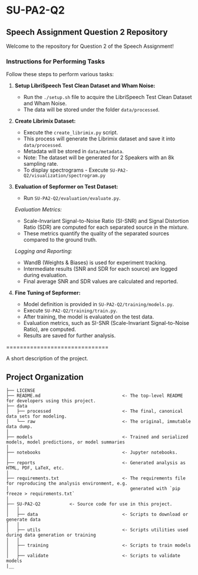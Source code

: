 # SU-PA2-Q2

## Speech Assignment Question 2 Repository

Welcome to the repository for Question 2 of the Speech Assignment!

### Instructions for Performing Tasks

Follow these steps to perform various tasks:

1. **Setup LibriSpeech Test Clean Dataset and Wham Noise:**
   - Run the `./setup.sh` file to acquire the LibriSpeech Test Clean Dataset and Wham Noise.
   - The data will be stored under the folder `data/processed`.

2. **Create Librimix Dataset:**
   - Execute the `create_librimix.py` script.
   - This process will generate the Librimix dataset and save it into `data/processed`.
   - Metadata will be stored in `data/metadata`.
   - Note: The dataset will be generated for 2 Speakers with an 8k sampling rate.
   - To display spectrograms - Execute `SU-PA2-Q2/visualization/spectrogram.py`

3. **Evaluation of Sepformer on Test Dataset:**
   - Run `SU-PA2-Q2/evaluation/evaluate.py`.

    *Evaluation Metrics:*
    - Scale-Invariant Signal-to-Noise Ratio (SI-SNR) and Signal Distortion Ratio (SDR) are computed for each separated source in the mixture.
    - These metrics quantify the quality of the separated sources compared to the ground truth.

    *Logging and Reporting:*
    - WandB (Weights & Biases) is used for experiment tracking.
    - Intermediate results (SNR and SDR for each source) are logged during evaluation.
    - Final average SNR and SDR values are calculated and reported.

4. **Fine Tuning of Sepformer:**
    - Model definition is provided in `SU-PA2-Q2/training/models.py`.
    - Execute `SU-PA2-Q2/training/train.py`.
    - After training, the model is evaluated on the test data.
    - Evaluation metrics, such as SI-SNR (Scale-Invariant Signal-to-Noise Ratio), are computed.
    - Results are saved for further analysis.

==============================

A short description of the project.

Project Organization
------------

    ├── LICENSE
    ├── README.md                               <- The top-level README for developers using this project.
    ├── data
    │   ├── processed                           <- The final, canonical data sets for modeling.
    │   └── raw                                 <- The original, immutable data dump.
    │
    ├── models                                  <- Trained and serialized models, model predictions, or model summaries
    │
    ├── notebooks                               <- Jupyter notebooks.
    │
    ├── reports                                 <- Generated analysis as HTML, PDF, LaTeX, etc.
    │
    ├── requirements.txt                        <- The requirements file for reproducing the analysis environment, e.g.
    │                                              generated with `pip freeze > requirements.txt`
    │
    ├── SU-PA2-Q2           <- Source code for use in this project.
    │   │
    │   ├── data                                <- Scripts to download or generate data
    │   │
    │   ├── utils                               <- Scripts utilities used during data generation or training
    │   │
    │   ├── training                            <- Scripts to train models
    │   │
    │   ├── validate                            <- Scripts to validate models
    |__
